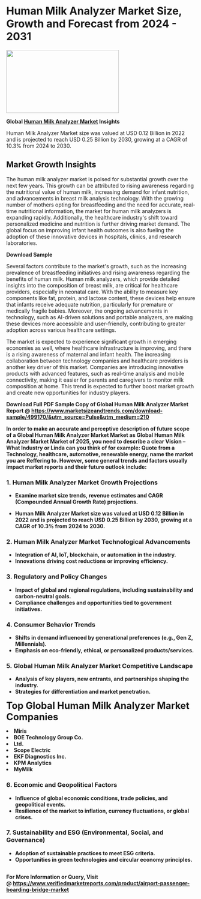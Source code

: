 <H1>Human Milk Analyzer Market Size, Growth and Forecast from 2024 - 2031</H1><img class="aligncenter size-medium wp-image-584254" src="https://thirdeyenews.in/wp-content/uploads/2024/09/Global-Market-Research-300x168.jpeg" alt="" width="300" height="168" /><p><strong>Global&nbsp;<a href="https://www.marketsizeandtrends.com/download-sample/499170/&amp;utm_source=Pulse&amp;utm_medium=210">Human Milk Analyzer Market</a> Insights</strong></p><p>Human Milk Analyzer Market size was valued at USD 0.12 Billion in 2022 and is projected to reach USD 0.25 Billion by 2030, growing at a CAGR of 10.3% from 2024 to 2030.</p><p><h2>Market Growth Insights</h2> <p>The human milk analyzer market is poised for substantial growth over the next few years. This growth can be attributed to rising awareness regarding the nutritional value of human milk, increasing demand for infant nutrition, and advancements in breast milk analysis technology. With the growing number of mothers opting for breastfeeding and the need for accurate, real-time nutritional information, the market for human milk analyzers is expanding rapidly. Additionally, the healthcare industry's shift toward personalized medicine and nutrition is further driving market demand. The global focus on improving infant health outcomes is also fueling the adoption of these innovative devices in hospitals, clinics, and research laboratories.</p> <p><strong>Download Sample</strong></p> <p>Several factors contribute to the market's growth, such as the increasing prevalence of breastfeeding initiatives and rising awareness regarding the benefits of human milk. Human milk analyzers, which provide detailed insights into the composition of breast milk, are critical for healthcare providers, especially in neonatal care. With the ability to measure key components like fat, protein, and lactose content, these devices help ensure that infants receive adequate nutrition, particularly for premature or medically fragile babies. Moreover, the ongoing advancements in technology, such as AI-driven solutions and portable analyzers, are making these devices more accessible and user-friendly, contributing to greater adoption across various healthcare settings.</p> <p>The market is expected to experience significant growth in emerging economies as well, where healthcare infrastructure is improving, and there is a rising awareness of maternal and infant health. The increasing collaboration between technology companies and healthcare providers is another key driver of this market. Companies are introducing innovative products with advanced features, such as real-time analysis and mobile connectivity, making it easier for parents and caregivers to monitor milk composition at home. This trend is expected to further boost market growth and create new opportunities for industry players.</p> <p><strong></p><p><span class=""><strong>Download Full PDF Sample Copy of Global Human Milk Analyzer Market Report</strong> @ <a href="https://www.marketsizeandtrends.com/download-sample/499170/&amp;utm_source=Pulse&amp;utm_medium=210" target="_blank">https://www.marketsizeandtrends.com/download-sample/499170/&amp;utm_source=Pulse&amp;utm_medium=210</a></span></p><p>In order to make an accurate and perceptive description of future scope of a Global&nbsp;Human Milk Analyzer Market Market as Global&nbsp;Human Milk Analyzer Market Market of 2025, you need to describe a clear Vision &ndash; What Industry or Linda can you think of for example: Quote from a Technology, healthcare, automotive, renewable energy, name the market you are Reffering to. However, some general trends and factors usually impact market reports and their future outlook include:</p><h3>1.&nbsp;<strong>Human Milk Analyzer Market Growth Projections</strong></h3><ul><li>Examine market size trends, revenue estimates and CAGR (Compounded Annual Growth Rate) projections.</li><li><p>Human Milk Analyzer Market size was valued at USD 0.12 Billion in 2022 and is projected to reach USD 0.25 Billion by 2030, growing at a CAGR of 10.3% from 2024 to 2030.</p></li></ul><h3>2.&nbsp;<strong>Human Milk Analyzer Market Technological Advancements</strong></h3><ul><li>Integration of AI, IoT, blockchain, or automation in the industry.</li><li>Innovations driving cost reductions or improving efficiency.</li></ul><h3>3.&nbsp;<strong>Regulatory and Policy Changes</strong></h3><ul><li>Impact of global and regional regulations, including sustainability and carbon-neutral goals.</li><li>Compliance challenges and opportunities tied to government initiatives.</li></ul><h3>4.&nbsp;<strong>Consumer Behavior Trends</strong></h3><ul><li>Shifts in demand influenced by generational preferences (e.g., Gen Z, Millennials).</li><li>Emphasis on eco-friendly, ethical, or personalized products/services.</li></ul><h3>5.&nbsp;<strong>Global Human Milk Analyzer Market Competitive Landscape</strong></h3><ul><li>Analysis of key players, new entrants, and partnerships shaping the industry.</li><li>Strategies for differentiation and market penetration.</li></ul><p data-pm-slice="1 1 []"><span style="color: inherit; font-family: inherit; font-size: 25px;">Top Global Human Milk Analyzer Market Companies</span></p><div class="" data-test-id=""><p><li>Miris</li><li> BOE Technology Group Co.</li><li> Ltd.</li><li> Scope Electric</li><li> EKF Diagnostics Inc.</li><li> KPM Analytics</li><li> MyMilk</li></p></div><h3>6.&nbsp;<strong>Economic and Geopolitical Factors</strong></h3><ul><li>Influence of global economic conditions, trade policies, and geopolitical events.</li><li>Resilience of the market to inflation, currency fluctuations, or global crises.</li></ul><h3>7.&nbsp;<strong>Sustainability and ESG (Environmental, Social, and Governance)</strong></h3><ul><li>Adoption of sustainable practices to meet ESG criteria.</li><li>Opportunities in green technologies and circular economy principles.</li></ul><h2><strong style="font-size: 14px;">For More Information or Query, Visit @&nbsp;</strong><a style="background-color: #ffffff; font-size: 14px;" href="https://www.marketsizeandtrends.com/report/human-milk-analyzer-market/" target="_blank">https://www.verifiedmarketreports.com/product/airport-passenger-boarding-bridge-market</a></h2>
